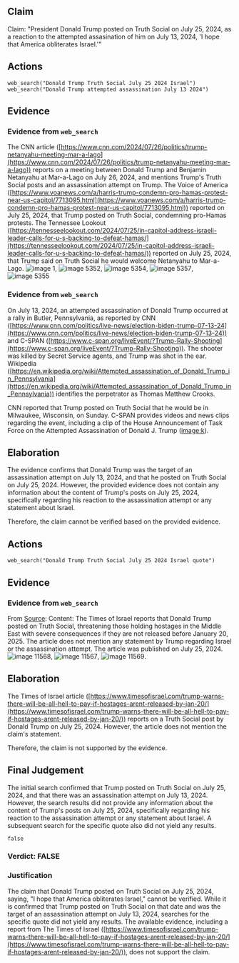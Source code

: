 ## Claim
Claim: "President Donald Trump posted on Truth Social on July 25, 2024, as a reaction to the attempted assasination of him on July 13, 2024, 'I hope that America obliterates Israel.'"

## Actions
```
web_search("Donald Trump Truth Social July 25 2024 Israel")
web_search("Donald Trump attempted assassination July 13 2024")
```

## Evidence
### Evidence from `web_search`
The CNN article ([https://www.cnn.com/2024/07/26/politics/trump-netanyahu-meeting-mar-a-lago](https://www.cnn.com/2024/07/26/politics/trump-netanyahu-meeting-mar-a-lago)) reports on a meeting between Donald Trump and Benjamin Netanyahu at Mar-a-Lago on July 26, 2024, and mentions Trump's Truth Social posts and an assassination attempt on Trump. The Voice of America ([https://www.voanews.com/a/harris-trump-condemn-pro-hamas-protest-near-us-capitol/7713095.html](https://www.voanews.com/a/harris-trump-condemn-pro-hamas-protest-near-us-capitol/7713095.html)) reported on July 25, 2024, that Trump posted on Truth Social, condemning pro-Hamas protests. The Tennessee Lookout ([https://tennesseelookout.com/2024/07/25/in-capitol-address-israeli-leader-calls-for-u-s-backing-to-defeat-hamas/](https://tennesseelookout.com/2024/07/25/in-capitol-address-israeli-leader-calls-for-u-s-backing-to-defeat-hamas/)) reported on July 25, 2024, that Trump said on Truth Social he would welcome Netanyahu to Mar-a-Lago. ![image 1](media/0.jpg), ![image 5352](media/2025-08-23_01-36-1755913004-996719.jpg), ![image 5354](media/2025-08-23_01-36-1755913008-261964.jpg), ![image 5357](media/2025-08-23_01-36-1755913017-893899.jpg), ![image 5355](media/2025-08-23_01-36-1755913010-062431.jpg)


### Evidence from `web_search`
On July 13, 2024, an attempted assassination of Donald Trump occurred at a rally in Butler, Pennsylvania, as reported by CNN ([https://www.cnn.com/politics/live-news/election-biden-trump-07-13-24](https://www.cnn.com/politics/live-news/election-biden-trump-07-13-24)) and C-SPAN ([https://www.c-span.org/liveEvent/?Trump-Rally-Shooting](https://www.c-span.org/liveEvent/?Trump-Rally-Shooting)). The shooter was killed by Secret Service agents, and Trump was shot in the ear. Wikipedia ([https://en.wikipedia.org/wiki/Attempted_assassination_of_Donald_Trump_in_Pennsylvania](https://en.wikipedia.org/wiki/Attempted_assassination_of_Donald_Trump_in_Pennsylvania)) identifies the perpetrator as Thomas Matthew Crooks.

CNN reported that Trump posted on Truth Social that he would be in Milwaukee, Wisconsin, on Sunday. C-SPAN provides videos and news clips regarding the event, including a clip of the House Announcement of Task Force on the Attempted Assassination of Donald J. Trump (<image:k>).


## Elaboration
The evidence confirms that Donald Trump was the target of an assassination attempt on July 13, 2024, and that he posted on Truth Social on July 25, 2024. However, the provided evidence does not contain any information about the content of Trump's posts on July 25, 2024, specifically regarding his reaction to the assassination attempt or any statement about Israel.

Therefore, the claim cannot be verified based on the provided evidence.


## Actions
```
web_search("Donald Trump Truth Social July 25 2024 Israel quote")
```

## Evidence
### Evidence from `web_search`
From [Source](https://www.timesofisrael.com/trump-warns-there-will-be-all-hell-to-pay-if-hostages-arent-released-by-jan-20/): 
Content: The Times of Israel reports that Donald Trump posted on Truth Social, threatening those holding hostages in the Middle East with severe consequences if they are not released before January 20, 2025. The article does not mention any statement by Trump regarding Israel or the assassination attempt. The article was published on July 25, 2024. ![image 11568](media/2025-08-31_10-35-1756636513-192813.jpg), ![image 11567](media/2025-08-31_10-35-1756636512-862768.jpg), ![image 11569](media/2025-08-31_10-35-1756636513-524886.jpg).


## Elaboration
The Times of Israel article ([https://www.timesofisrael.com/trump-warns-there-will-be-all-hell-to-pay-if-hostages-arent-released-by-jan-20/](https://www.timesofisrael.com/trump-warns-there-will-be-all-hell-to-pay-if-hostages-arent-released-by-jan-20/)) reports on a Truth Social post by Donald Trump on July 25, 2024. However, the article does not mention the claim's statement.

Therefore, the claim is not supported by the evidence.


## Final Judgement
The initial search confirmed that Trump posted on Truth Social on July 25, 2024, and that there was an assassination attempt on July 13, 2024. However, the search results did not provide any information about the content of Trump's posts on July 25, 2024, specifically regarding his reaction to the assassination attempt or any statement about Israel. A subsequent search for the specific quote also did not yield any results.

`false`


### Verdict: FALSE

### Justification
The claim that Donald Trump posted on Truth Social on July 25, 2024, saying, "I hope that America obliterates Israel," cannot be verified. While it is confirmed that Trump posted on Truth Social on that date and was the target of an assassination attempt on July 13, 2024, searches for the specific quote did not yield any results. The available evidence, including a report from The Times of Israel ([https://www.timesofisrael.com/trump-warns-there-will-be-all-hell-to-pay-if-hostages-arent-released-by-jan-20/](https://www.timesofisrael.com/trump-warns-there-will-be-all-hell-to-pay-if-hostages-arent-released-by-jan-20/)), does not support the claim.
